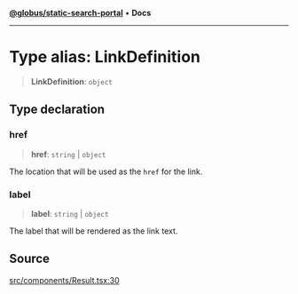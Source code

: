 [**@globus/static-search-portal**](../../README.md) • **Docs**

***

# Type alias: LinkDefinition

> **LinkDefinition**: `object`

## Type declaration

### href

> **href**: `string` \| `object`

The location that will be used as the `href` for the link.

### label

> **label**: `string` \| `object`

The label that will be rendered as the link text.

## Source

[src/components/Result.tsx:30](https://github.com/globus/static-search-portal/blob/baa2d7ee8b5271b1d58d6455e5096e077c19aecd/src/components/Result.tsx#L30)
